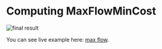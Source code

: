 # Computing MaxFlowMinCost

![final result](https://raw.githubusercontent.com/streamrail/flownetwork/master/examples/routes/media/result.png)

You can see live example here: [max flow](http://streamrail.github.io/flownetwork/examples/routes/).